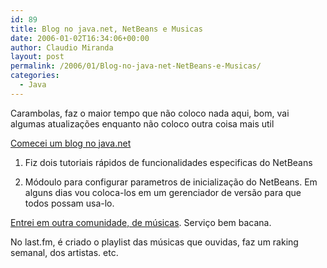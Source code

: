 ```yaml
---
id: 89
title: Blog no java.net, NetBeans e Musicas
date: 2006-01-02T16:34:06+00:00
author: Claudio Miranda
layout: post
permalink: /2006/01/Blog-no-java-net-NetBeans-e-Musicas/
categories:
  - Java
---
```

Carambolas, faz o maior tempo que n&atilde;o coloco nada aqui, bom, vai algumas atualiza&ccedil;&otilde;es enquanto n&atilde;o coloco outra coisa mais util

[Comecei um blog no java.net](http://weblogs.java.net/blog/claudio)

1) Fiz dois tutoriais r&aacute;pidos de funcionalidades especificas do NetBeans
  
2) M&oacute;doulo para configurar parametros de inicializa&ccedil;&atilde;o do NetBeans. Em alguns dias vou coloca-los em um gerenciador de vers&atilde;o para que todos possam usa-lo.

[Entrei em outra comunidade, de m&uacute;sicas](http://www.last.fm/user/claudio4j). Servi&ccedil;o bem bacana.

No last.fm, &eacute; criado o playlist das m&uacute;sicas que ouvidas, faz um raking semanal, dos artistas. etc.
